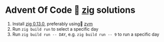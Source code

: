 # Advent Of Code 🎄 [zig](https://ziglang.org/) solutions

1. Install [zig 0.13.0](https://ziglang.org/), preferably using🎄
   [zvm](https://github.com/tristanisham/zvm)
2. Run `zig build run` to select a specific day
3. Run `zig build run -- DAY`, e.g. `zig build run -- 9` to run a specific day 
